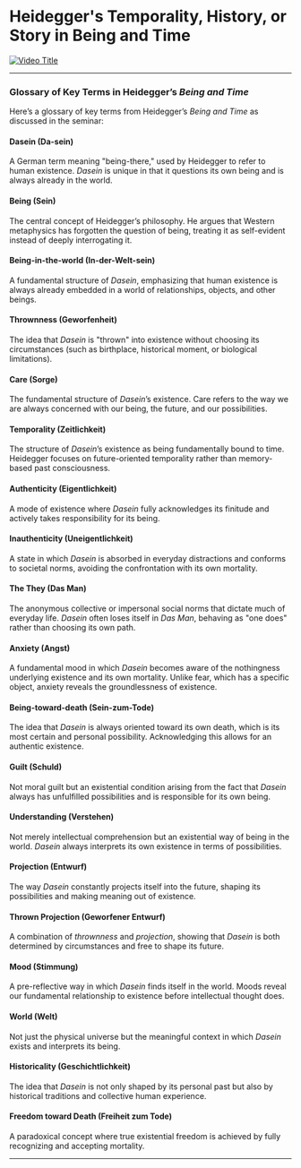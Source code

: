 # Heidegger's Temporality, History, or Story in Being and Time

[![Video Title](https://i9.ytimg.com/vi/fjL2_Y25XDE/mqdefault.jpg?v=67e05cc0&sqp=CJDwtr8G&rs=AOn4CLAa50lG6VUyiFSr3weF1v-vgH_RFg)](https://www.youtube.com/live/fjL2_Y25XDE?si=uoPbONZAEQlFsxNY)


---

### **Glossary of Key Terms in Heidegger’s *Being and Time***  
Here’s a glossary of key terms from Heidegger’s *Being and Time* as discussed in the seminar: 

#### **Dasein (Da-sein)**
A German term meaning "being-there," used by Heidegger to refer to human existence. *Dasein* is unique in that it questions its own being and is always already in the world.  

#### **Being (Sein)**
The central concept of Heidegger’s philosophy. He argues that Western metaphysics has forgotten the question of being, treating it as self-evident instead of deeply interrogating it.  

#### **Being-in-the-world (In-der-Welt-sein)**
A fundamental structure of *Dasein*, emphasizing that human existence is always already embedded in a world of relationships, objects, and other beings.  

#### **Thrownness (Geworfenheit)**
The idea that *Dasein* is "thrown" into existence without choosing its circumstances (such as birthplace, historical moment, or biological limitations).  

#### **Care (Sorge)**
The fundamental structure of *Dasein*’s existence. Care refers to the way we are always concerned with our being, the future, and our possibilities.  

#### **Temporality (Zeitlichkeit)**
The structure of *Dasein*’s existence as being fundamentally bound to time. Heidegger focuses on future-oriented temporality rather than memory-based past consciousness.  

#### **Authenticity (Eigentlichkeit)**
A mode of existence where *Dasein* fully acknowledges its finitude and actively takes responsibility for its being.  

#### **Inauthenticity (Uneigentlichkeit)**
A state in which *Dasein* is absorbed in everyday distractions and conforms to societal norms, avoiding the confrontation with its own mortality.  

#### **The They (Das Man)**
The anonymous collective or impersonal social norms that dictate much of everyday life. *Dasein* often loses itself in *Das Man*, behaving as "one does" rather than choosing its own path.  

#### **Anxiety (Angst)**
A fundamental mood in which *Dasein* becomes aware of the nothingness underlying existence and its own mortality. Unlike fear, which has a specific object, anxiety reveals the groundlessness of existence.  

#### **Being-toward-death (Sein-zum-Tode)**
The idea that *Dasein* is always oriented toward its own death, which is its most certain and personal possibility. Acknowledging this allows for an authentic existence.  

#### **Guilt (Schuld)**
Not moral guilt but an existential condition arising from the fact that *Dasein* always has unfulfilled possibilities and is responsible for its own being.  

#### **Understanding (Verstehen)**
Not merely intellectual comprehension but an existential way of being in the world. *Dasein* always interprets its own existence in terms of possibilities.  

#### **Projection (Entwurf)**
The way *Dasein* constantly projects itself into the future, shaping its possibilities and making meaning out of existence.  

#### **Thrown Projection (Geworfener Entwurf)**
A combination of *thrownness* and *projection*, showing that *Dasein* is both determined by circumstances and free to shape its future.  

#### **Mood (Stimmung)**
A pre-reflective way in which *Dasein* finds itself in the world. Moods reveal our fundamental relationship to existence before intellectual thought does.  

#### **World (Welt)**
Not just the physical universe but the meaningful context in which *Dasein* exists and interprets its being.  

#### **Historicality (Geschichtlichkeit)**
The idea that *Dasein* is not only shaped by its personal past but also by historical traditions and collective human experience.  

#### **Freedom toward Death (Freiheit zum Tode)**
A paradoxical concept where true existential freedom is achieved by fully recognizing and accepting mortality.  

---



